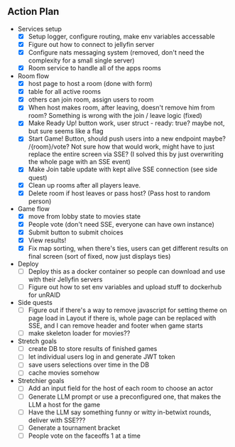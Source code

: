 ## Action Plan

- Services setup
    - [X] Setup logger, configure routing, make env variables accessable
    - [X] Figure out how to connect to jellyfin server
    - [X] Configure nats messaging system (removed, don't need the complexity for a small single server)
    - [X] Room service to handle all of the apps rooms

- Room flow
    - [X] host page to host a room (done with form)
    - [X] table for all active rooms
    - [X] others can join room, assign users to room
    - [X] When host makes room, after leaving, doesn't remove him from room? Something is wrong with the
    join / leave logic (fixed)
    - [X] Make Ready Up! button work, user struct - ready: true? maybe not, but sure seems like a flag
    - [X] Start Game! Button, should push users into a new endpoint maybe? /{room}/vote? Not sure
    how that would work, might have to just replace the entire screen via SSE? (I solved this by
    just overwriting the whole page with an SSE event)
    - [X] Make Join table update with kept alive SSE connection (see side quest)
    - [X] Clean up rooms after all players leave.
    - [X] Delete room if host leaves or pass host? (Pass host to random person)

- Game flow
    - [X] move from lobby state to movies state
    - [X] People vote (don't need SSE, everyone can have own instance)
    - [X] Submit button to submit choices
    - [X] View results!
    - [X] Fix map sorting, when there's ties, users can get different results on final screen
    (sort of fixed, now just displays ties)

- Deploy
    - [ ] Deploy this as a docker container so people can download and use with their Jellyfin servers
    - [ ] Figure out how to set env variables and upload stuff to dockerhub for unRAID

- Side quests
    - [ ] Figure out if there's a way to remove javascript for setting theme on page load in Layout
    if there is, whole page can be replaced with SSE, and I can remove header and footer when game
        starts
    - [ ] make skeleton loader for movies?? 

- Stretch goals
    - [ ] create DB to store results of finished games
    - [ ] let individual users log in and generate JWT token
    - [ ] save users selections over time in the DB
    - [ ] cache movies somehow

- Stretchier goals
    - [ ] Add an input field for the host of each room to choose an actor
    - [ ] Generate LLM prompt or use a preconfigured one, that makes the LLM a host for the game
    - [ ] Have the LLM say something funny or witty in-betwixt rounds, deliver with SSE???
    - [ ] Generate a tournament bracket
    - [ ] People vote on the faceoffs 1 at a time

